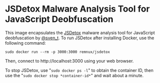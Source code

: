 # JSDetox Malware Analysis Tool for JavaScript Deobfuscation

This image encapsulates the [JSDetox][1] malware analysis tool for JavaScript deobfuscation by [@sven_t][2]. To run JSDetox after installing Docker, use the following command:

    sudo docker run --rm -p 3000:3000 remnux/jsdetox

Then, connect to http://localhost:3000 using your web browser.

To stop JSDetox, use "`sudo docker ps -l`" to obtain the container ID, then use the "`sudo docker stop *container-id*`" and wait about a minute.

  [1]: http://www.relentless-coding.com/projects/jsdetox
  [2]: https://twitter.com/sven_t
